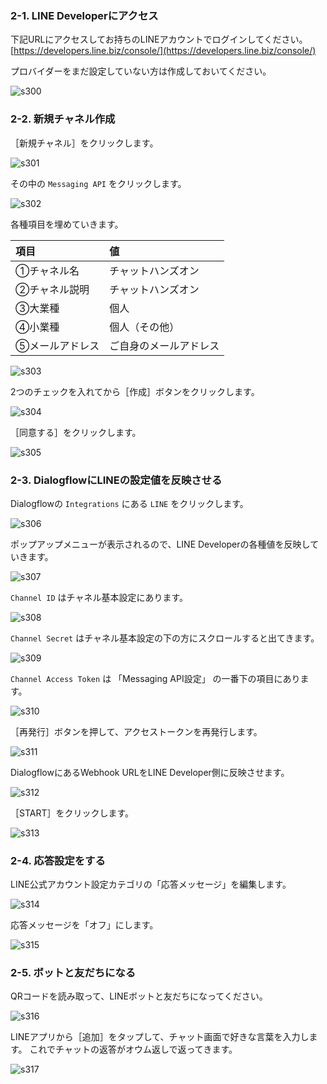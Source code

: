 ### 2-1. LINE Developerにアクセス
下記URLにアクセスしてお持ちのLINEアカウントでログインしてください。
[https://developers.line.biz/console/](https://developers.line.biz/console/)

プロバイダーをまだ設定していない方は作成しておいてください。

![s300](https://raw.githubusercontent.com/gaomar/katacoda-scenarios/master/dialogflow-linebot-playground/images/s300.png)

### 2-2. 新規チャネル作成
［新規チャネル］をクリックします。

![s301](https://raw.githubusercontent.com/gaomar/katacoda-scenarios/master/dialogflow-linebot-playground/images/s301.png)

その中の `Messaging API` をクリックします。

![s302](https://raw.githubusercontent.com/gaomar/katacoda-scenarios/master/dialogflow-linebot-playground/images/s302.png)

各種項目を埋めていきます。

|項目|値|
|:--|:--|
|①チャネル名|チャットハンズオン|
|②チャネル説明|チャットハンズオン|
|③大業種|個人|
|④小業種|個人（その他）|
|⑤メールアドレス|ご自身のメールアドレス|

![s303](https://raw.githubusercontent.com/gaomar/katacoda-scenarios/master/dialogflow-linebot-playground/images/s303.png)

2つのチェックを入れてから［作成］ボタンをクリックします。

![s304](https://raw.githubusercontent.com/gaomar/katacoda-scenarios/master/dialogflow-linebot-playground/images/s304.png)

［同意する］をクリックします。

![s305](https://raw.githubusercontent.com/gaomar/katacoda-scenarios/master/dialogflow-linebot-playground/images/s305.png)

### 2-3. DialogflowにLINEの設定値を反映させる
Dialogflowの `Integrations` にある `LINE` をクリックします。

![s306](https://raw.githubusercontent.com/gaomar/katacoda-scenarios/master/dialogflow-linebot-playground/images/s306.png)

ポップアップメニューが表示されるので、LINE Developerの各種値を反映していきます。

![s307](https://raw.githubusercontent.com/gaomar/katacoda-scenarios/master/dialogflow-linebot-playground/images/s307.png)

`Channel ID` はチャネル基本設定にあります。

![s308](https://raw.githubusercontent.com/gaomar/katacoda-scenarios/master/dialogflow-linebot-playground/images/s308.png)

`Channel Secret` はチャネル基本設定の下の方にスクロールすると出てきます。

![s309](https://raw.githubusercontent.com/gaomar/katacoda-scenarios/master/dialogflow-linebot-playground/images/s309.png)

`Channel Access Token` は 「Messaging API設定」 の一番下の項目にあります。

![s310](https://raw.githubusercontent.com/gaomar/katacoda-scenarios/master/dialogflow-linebot-playground/images/s310.png)

［再発行］ボタンを押して、アクセストークンを再発行します。

![s311](https://raw.githubusercontent.com/gaomar/katacoda-scenarios/master/dialogflow-linebot-playground/images/s311.png)

DialogflowにあるWebhook URLをLINE Developer側に反映させます。

![s312](https://raw.githubusercontent.com/gaomar/katacoda-scenarios/master/dialogflow-linebot-playground/images/s312.png)

［START］をクリックします。

![s313](https://raw.githubusercontent.com/gaomar/katacoda-scenarios/master/dialogflow-linebot-playground/images/s313.png)

### 2-4. 応答設定をする
LINE公式アカウント設定カテゴリの「応答メッセージ」を編集します。

![s314](https://raw.githubusercontent.com/gaomar/katacoda-scenarios/master/dialogflow-linebot-playground/images/s314.png)

応答メッセージを「オフ」にします。

![s315](https://raw.githubusercontent.com/gaomar/katacoda-scenarios/master/dialogflow-linebot-playground/images/s315.png)

### 2-5. ボットと友だちになる
QRコードを読み取って、LINEボットと友だちになってください。

![s316](https://raw.githubusercontent.com/gaomar/katacoda-scenarios/master/dialogflow-linebot-playground/images/s316.png)

LINEアプリから［追加］をタップして、チャット画面で好きな言葉を入力します。
これでチャットの返答がオウム返しで返ってきます。

![s317](https://raw.githubusercontent.com/gaomar/katacoda-scenarios/master/dialogflow-linebot-playground/images/s317.png)